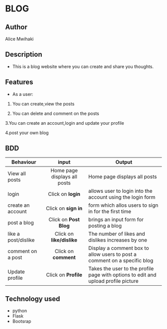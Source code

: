 # BLOG

## Author

Alice Mwihaki

## Description

- This is a blog website where you can create and share you thoughts.

## Features

- As a user:

1. You can create,view the posts

2. You can delete and comment on the posts

3.You can create an account,login and update your profile

4.post your own blog


## BDD

| Behaviour                    | input                       | Output                                       |
 -------------| :--------:| -----------|
| View all posts | Home page displays all posts  | Home page displays all posts |
|login| Click on **login**|allows user to login into the account using the login form|
|create an account| Click on **sign in**|form which allos users to sign in for the first time|
|post a blog| Click on **Post Blog**|brings an input form for posting a blog|
|like a post/dislike| Click on **like/dislike**|The number of likes and dislikes increases by one |
|comment on a post| Click on **comment**|Display a comment box to allow users to post a comment on a specific blog|
|Update profile| Click on **Profile** |Takes the user to the profile page with options to edit and upload profile picture|

## Technology used

- python
- Flask
- Bootsrap

